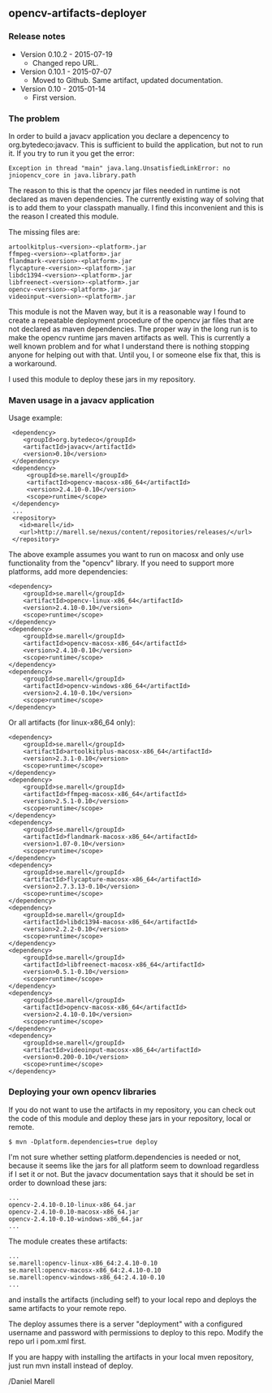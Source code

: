 ## opencv-artifacts-deployer

### Release notes

* Version 0.10.2 - 2015-07-19
  * Changed repo URL.
* Version 0.10.1 - 2015-07-07
  * Moved to Github. Same artifact, updated documentation.
* Version 0.10 - 2015-01-14
  * First version.

### The problem

In order to build a javacv application you declare a depencency to org.bytedeco:javacv. This is sufficient to build the
application, but not to run it. If you try to run it you get the error:

```
Exception in thread "main" java.lang.UnsatisfiedLinkError: no jniopencv_core in java.library.path
```

The reason to this is that the opencv jar files needed in runtime is not declared as maven dependencies. The currently
existing way of solving that is to add them to your classpath manually.  I find this inconvenient and this is the
reason I created this module.

The missing files are:

```
artoolkitplus-<version>-<platform>.jar
ffmpeg-<version>-<platform>.jar
flandmark-<version>-<platform>.jar
flycapture-<version>-<platform>.jar
libdc1394-<version>-<platform>.jar
libfreenect-<version>-<platform>.jar
opencv-<version>-<platform>.jar
videoinput-<version>-<platform>.jar
```

 This module is not the Maven way, but it is a reasonable way I found to create a repeatable deployment
 procedure of the opencv jar files that are not declared as maven dependencies. The proper way in the long run is
 to make the opencv runtime jars maven artifacts as well. This is currently a well known problem and for what I
 understand there is nothing stopping anyone for helping out with that. Until you, I or someone else fix that,
 this is a workaround.

 I used this module to deploy these jars in my repository.

### Maven usage in a javacv application

Usage example:

```
 <dependency>
    <groupId>org.bytedeco</groupId>
    <artifactId>javacv</artifactId>
    <version>0.10</version>
 </dependency>
 <dependency>
     <groupId>se.marell</groupId>
     <artifactId>opencv-macosx-x86_64</artifactId>
     <version>2.4.10-0.10</version>
     <scope>runtime</scope>
 </dependency>
 ...
 <repository>
   <id>marell</id>
   <url>http://marell.se/nexus/content/repositories/releases/</url>
 </repository>
```

The above example assumes you want to run on macosx and only use functionality from the "opencv" library. If you need to
support more platforms, add more dependencies:

```
<dependency>
    <groupId>se.marell</groupId>
    <artifactId>opencv-linux-x86_64</artifactId>
    <version>2.4.10-0.10</version>
    <scope>runtime</scope>
</dependency>
<dependency>
    <groupId>se.marell</groupId>
    <artifactId>opencv-macosx-x86_64</artifactId>
    <version>2.4.10-0.10</version>
    <scope>runtime</scope>
</dependency>
<dependency>
    <groupId>se.marell</groupId>
    <artifactId>opencv-windows-x86_64</artifactId>
    <version>2.4.10-0.10</version>
    <scope>runtime</scope>
</dependency>
```

Or all artifacts (for linux-x86_64 only):

```
<dependency>
    <groupId>se.marell</groupId>
    <artifactId>artoolkitplus-macosx-x86_64</artifactId>
    <version>2.3.1-0.10</version>
    <scope>runtime</scope>
</dependency>
<dependency>
    <groupId>se.marell</groupId>
    <artifactId>ffmpeg-macosx-x86_64</artifactId>
    <version>2.5.1-0.10</version>
    <scope>runtime</scope>
</dependency>
<dependency>
    <groupId>se.marell</groupId>
    <artifactId>flandmark-macosx-x86_64</artifactId>
    <version>1.07-0.10</version>
    <scope>runtime</scope>
</dependency>
<dependency>
    <groupId>se.marell</groupId>
    <artifactId>flycapture-macosx-x86_64</artifactId>
    <version>2.7.3.13-0.10</version>
    <scope>runtime</scope>
</dependency>
<dependency>
    <groupId>se.marell</groupId>
    <artifactId>libdc1394-macosx-x86_64</artifactId>
    <version>2.2.2-0.10</version>
    <scope>runtime</scope>
</dependency>
<dependency>
    <groupId>se.marell</groupId>
    <artifactId>libfreenect-macosx-x86_64</artifactId>
    <version>0.5.1-0.10</version>
    <scope>runtime</scope>
</dependency>
<dependency>
    <groupId>se.marell</groupId>
    <artifactId>opencv-macosx-x86_64</artifactId>
    <version>2.4.10-0.10</version>
    <scope>runtime</scope>
</dependency>
<dependency>
    <groupId>se.marell</groupId>
    <artifactId>videoinput-macosx-x86_64</artifactId>
    <version>0.200-0.10</version>
    <scope>runtime</scope>
</dependency>
```

### Deploying your own opencv libraries

If you do not want to use the artifacts in my repository, you can check out the code of this module and deploy these
jars in your repository, local or remote.

```
$ mvn -Dplatform.dependencies=true deploy
```

I'm not sure whether setting platform.dependencies is needed or not, because it seems like the jars for all platform
seem to download regardless if I set it or not. But the javacv documentation says that it should be set in order to
download these jars:

```
...
opencv-2.4.10-0.10-linux-x86_64.jar
opencv-2.4.10-0.10-macosx-x86_64.jar
opencv-2.4.10-0.10-windows-x86_64.jar
...
```

The module creates these artifacts:

```
...
se.marell:opencv-linux-x86_64:2.4.10-0.10
se.marell:opencv-macosx-x86_64:2.4.10-0.10
se.marell:opencv-windows-x86_64:2.4.10-0.10
...
```

and installs the artifacts (including self) to your local repo and deploys the same artifacts to your remote repo.

The deploy assumes there is a server "deployment" with a configured username and password with permissions
to deploy to this repo. Modify the repo url i pom.xml first.

If you are happy with installing the artifacts in your local mven repository, just run mvn install instead of deploy.

/Daniel Marell